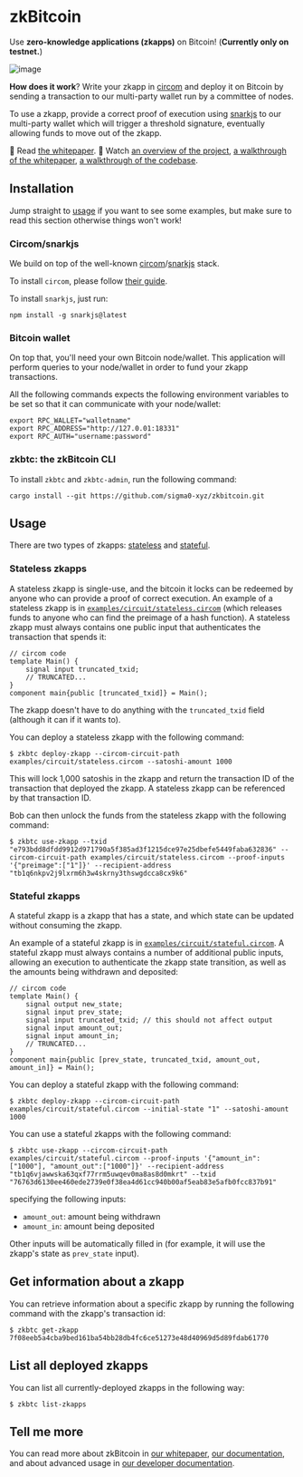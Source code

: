 # zkBitcoin

Use **zero-knowledge applications (zkapps)** on Bitcoin! (**Currently only on testnet.**)

![image](https://github.com/sigma0-xyz/zkbitcoin/assets/1316043/5fe31a43-1775-4ebb-b6ac-510651e8b08a)

**How does it work**? Write your zkapp in [circom](https://github.com/iden3/circom) and deploy it on Bitcoin by sending a transaction to our multi-party wallet run by a committee of nodes.

To use a zkapp, provide a correct proof of execution using [snarkjs](https://github.com/iden3/snarkjs) to our multi-party wallet which will trigger a threshold signature, eventually allowing funds to move out of the zkapp.

📃 Read [the whitepaper](./whitepaper.pdf). 🎥 Watch [an overview of the project](https://www.youtube.com/watch?v=2a0UYT5nbEA), [a walkthrough of the whitepaper](https://www.youtube.com/watch?v=3Y-Z4nZB8FE), [a walkthrough of the codebase](https://www.youtube.com/watch?v=gSNrRPauIEA).

## Installation

Jump straight to [usage](#usage) if you want to see some examples, but make sure to read this section otherwise things won't work!

### Circom/snarkjs

We build on top of the well-known [circom](https://github.com/iden3/circom)/[snarkjs](https://github.com/iden3/snarkjs) stack.

To install `circom`, please follow [their guide](https://docs.circom.io/getting-started/installation/).

To install `snarkjs`, just run:

```
npm install -g snarkjs@latest
```

### Bitcoin wallet

On top that, you'll need your own Bitcoin node/wallet. This application will perform queries to your node/wallet in order to fund your zkapp transactions.

All the following commands expects the following environment variables to be set so that it can communicate with your node/wallet:

```shell
export RPC_WALLET="walletname"
export RPC_ADDRESS="http://127.0.01:18331"
export RPC_AUTH="username:password"
```

### zkbtc: the zkBitcoin CLI

To install `zkbtc` and `zkbtc-admin`, run the following command:

```shell
cargo install --git https://github.com/sigma0-xyz/zkbitcoin.git
```

## Usage

There are two types of zkapps: [stateless](#stateless-zkapps) and [stateful](#stateful-zkapps).

### Stateless zkapps

A stateless zkapp is single-use, and the bitcoin it locks can be redeemed by anyone who can provide a proof of correct execution. An example of a stateless zkapp is in [`examples/circuit/stateless.circom`](examples/circuit/stateless.circom) (which releases funds to anyone who can find the preimage of a hash function).
A stateless zkapp must always contains one public input that authenticates the transaction that spends it:

```circom
// circom code
template Main() {
    signal input truncated_txid;
    // TRUNCATED...
}
component main{public [truncated_txid]} = Main();
```

The zkapp doesn't have to do anything with the `truncated_txid` field (although it can if it wants to).

You can deploy a stateless zkapp with the following command:

```shell
$ zkbtc deploy-zkapp --circom-circuit-path examples/circuit/stateless.circom --satoshi-amount 1000
```

This will lock 1,000 satoshis in the zkapp and return the transaction ID of the transaction that deployed the zkapp. A stateless zkapp can be referenced by that transaction ID.

Bob can then unlock the funds from the stateless zkapp with the following command:

```shell
$ zkbtc use-zkapp --txid "e793bdd8dfdd9912d971790a5f385ad3f1215dce97e25dbefe5449faba632836" --circom-circuit-path examples/circuit/stateless.circom --proof-inputs '{"preimage":["1"]}' --recipient-address "tb1q6nkpv2j9lxrm6h3w4skrny3thswgdcca8cx9k6"
```

### Stateful zkapps

A stateful zkapp is a zkapp that has a state, and which state can be updated without consuming the zkapp.

An example of a stateful zkapp is in [`examples/circuit/stateful.circom`](examples/circuit/stateful.circom). A stateful zkapp must always contains a number of additional public inputs, allowing an execution to authenticate the zkapp state transition, as well as the amounts being withdrawn and deposited:

```circom
// circom code
template Main() {
    signal output new_state;
    signal input prev_state;
    signal input truncated_txid; // this should not affect output
    signal input amount_out;
    signal input amount_in;
    // TRUNCATED...
}
component main{public [prev_state, truncated_txid, amount_out, amount_in]} = Main();
```

You can deploy a stateful zkapp with the following command:

```shell
$ zkbtc deploy-zkapp --circom-circuit-path examples/circuit/stateful.circom --initial-state "1" --satoshi-amount 1000
```

You can use a stateful zkapps with the following command:

```shell
$ zkbtc use-zkapp --circom-circuit-path examples/circuit/stateful.circom --proof-inputs '{"amount_in":["1000"], "amount_out":["1000"]}' --recipient-address "tb1q6vjawwska63qxf77rrm5uwqev0ma8as8d0mkrt" --txid "76763d6130ee460ede2739e0f38ea4d61cc940b00af5eab83e5afb0fcc837b91"
```

specifying the following inputs:

- `amount_out`: amount being withdrawn
- `amount_in`: amount being deposited

Other inputs will be automatically filled in (for example, it will use the zkapp's state as `prev_state` input).

## Get information about a zkapp

You can retrieve information about a specific zkapp by running the following command with the zkapp's transaction id:

```shell
$ zkbtc get-zkapp 7f08eeb5a4cba9bed161ba54bb28db4fc6ce51273e48d40969d5d89fdab61770
```

## List all deployed zkapps

You can list all currently-deployed zkapps in the following way:

```shell
$ zkbtc list-zkapps
```

## Tell me more

You can read more about zkBitcoin in [our whitepaper](./whitepaper.pdf), [our documentation](docs/), and about advanced usage in [our developer documentation](DEVELOPER.md).
